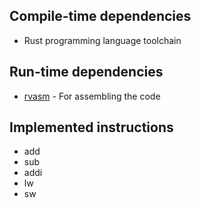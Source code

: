 ## Compile-time dependencies

- Rust programming language toolchain

## Run-time dependencies

- [rvasm](https://github.com/briddarobert/rvasm) - For assembling the code

## Implemented instructions

- add
- sub
- addi
- lw
- sw
